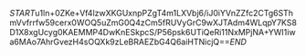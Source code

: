 $START$u1ln+0ZKe+Vf4lzwXKGUxnpPZgT4m1LXVbj6/iJ0iYVnZZfc2CTg6SThmVvfrrfw59cerx0WOQ5uZmG0Q4zCm5fRUVyGrC9wXJTAdm4WLqpY7KS8D1X8xgUcyg0KAEMMP4DwKnESkpcS/P56psk6UTiQeRi11NxMPjNA+YWI1iwa6MAo7AhrGvezH4sOQXk9zLeBRAEZbG4Q6aiHTNicjQ==$END$